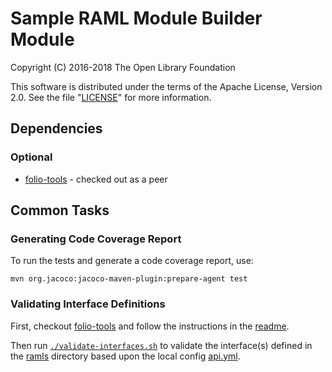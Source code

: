 # Sample RAML Module Builder Module

Copyright (C) 2016-2018 The Open Library Foundation

This software is distributed under the terms of the Apache License,
Version 2.0. See the file "[LICENSE](LICENSE)" for more information.

## Dependencies

### Optional

* [folio-tools](https://github.com/folio-org/folio-tools) - checked out as a peer

## Common Tasks

### Generating Code Coverage Report

To run the tests and generate a code coverage report, use:

`mvn org.jacoco:jacoco-maven-plugin:prepare-agent test`

### Validating Interface Definitions

First, checkout [folio-tools](https://github.com/folio-org/folio-tools) 
and follow the instructions in the [readme](https://github.com/folio-org/folio-tools/blob/master/lint-raml/README.md).

Then run [`./validate-interfaces.sh`](validate-interfaces.sh) to validate the interface(s) defined in the [ramls](ramls) directory 
based upon the local config [api.yml](api.yml). 
